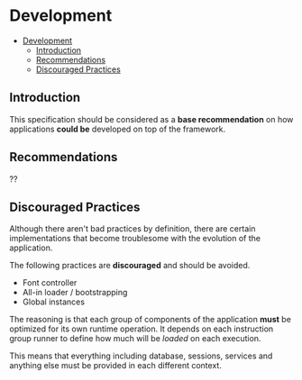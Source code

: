 # Development

- [Development](#development)
  - [Introduction](#introduction)
  - [Recommendations](#recommendations)
  - [Discouraged Practices](#discouraged-practices)

## Introduction

This specification should be considered as a **base recommendation** on how applications **could be** developed on top of the framework.

## Recommendations

??

## Discouraged Practices

Although there aren't bad practices by definition, there are certain implementations that become troublesome with the evolution of the application.

The following practices are **discouraged** and should be avoided.

* Font controller
* All-in loader / bootstrapping
* Global instances

The reasoning is that each group of components of the application **must** be optimized for its own runtime operation. It depends on each instruction group runner to define how much will be _loaded_ on each execution.

This means that everything including database, sessions, services and anything else must be provided in each different context.